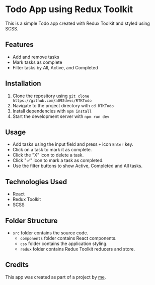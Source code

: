 # Todo App using Redux Toolkit

This is a simple Todo app created with Redux Toolkit and styled using SCSS.

## Features

-   Add and remove tasks
-   Mark tasks as complete
-   Filter tasks by All, Active, and Completed

## Installation

1. Clone the repository using `git clone https://github.com/a092devs/RTKTodo`
2. Navigate to the project directory with `cd RTKTodo`
3. Install dependencies with `npm install`
4. Start the development server with `npm run dev`

## Usage

-   Add tasks using the input field and press `+` icon `Enter` key.
-   Click on a task to mark it as complete.
-   Click the "X" icon to delete a task.
-   Click "✓" icon to mark a task as completed.
-   Use the filter buttons to show Active, Completed and All tasks.

## Technologies Used

-   React
-   Redux Toolkit
-   SCSS

## Folder Structure

-   `src` folder contains the source code.
    -   `components` folder contains React components.
    -   `css` folder contains the application styling.
    -   `redux` folder contains Redux Toolkit reducers and store.

## Credits

This app was created as part of a project by [me](https://github.com/a092devs).
